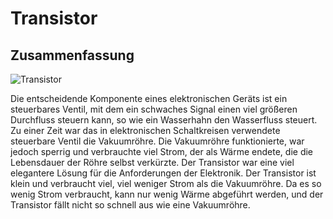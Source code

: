 ﻿


# Transistor


## Zusammenfassung
![Transistor](https://upload.wikimedia.org/wikipedia/commons/2/21/Transistorer_%28cropped%29.jpg)

Die entscheidende Komponente eines elektronischen Geräts ist ein steuerbares Ventil, mit dem ein schwaches Signal einen viel größeren Durchfluss steuern kann, so wie ein Wasserhahn den Wasserfluss steuert. Zu einer Zeit war das in elektronischen Schaltkreisen verwendete steuerbare Ventil die Vakuumröhre. Die Vakuumröhre funktionierte, war jedoch sperrig und verbrauchte viel Strom, der als Wärme endete, die die Lebensdauer der Röhre selbst verkürzte. Der Transistor war eine viel elegantere Lösung für die Anforderungen der Elektronik. Der Transistor ist klein und verbraucht viel, viel weniger Strom als die Vakuumröhre. Da es so wenig Strom verbraucht, kann nur wenig Wärme abgeführt werden, und der Transistor fällt nicht so schnell aus wie eine Vakuumröhre.
